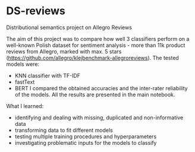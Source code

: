 # DS-reviews
Distributional semantics project on Allegro Reviews

The aim of this project was to compare how well 3 classifiers perform on a well-known Polish dataset for sentiment analysis - more than 11k product reviews from Allegro, marked with max. 5 stars (https://github.com/allegro/klejbenchmark-allegroreviews). The tested models were:
* KNN classifier with TF-IDF
* fastText
* BERT
I compared the obtained accuracies and the inter-rater reliability of the models. All the results are presented in the main notebook.

What I learned:
* identifying and dealing with missing, duplicated and non-informative data
* transforming data to fit different models
* testing multiple training procedures and hyperparameters
* investigating problematic inputs for the models to classify

